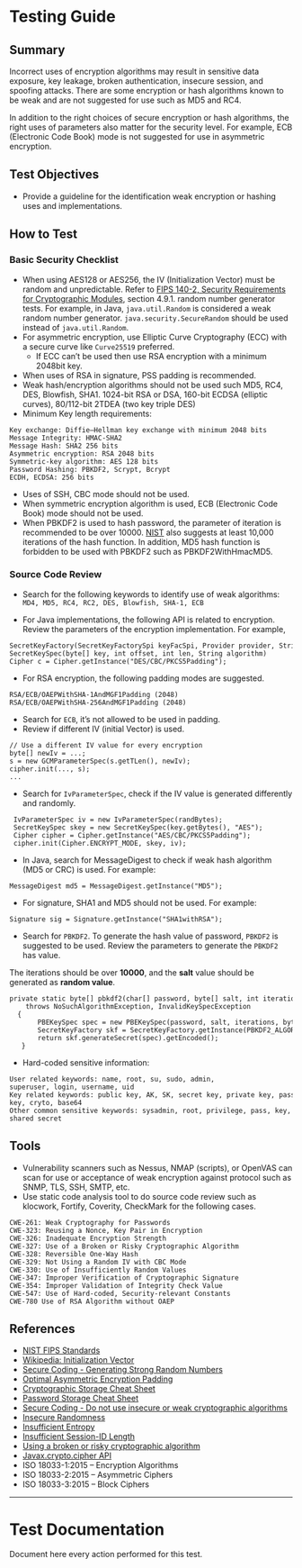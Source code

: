 # Testing Guide

## Summary

Incorrect uses of encryption algorithms may result in sensitive data exposure, key leakage, broken authentication, insecure session, and spoofing attacks. There are some encryption or hash algorithms known to be weak and are not suggested for use such as MD5 and RC4.

In addition to the right choices of secure encryption or hash algorithms, the right uses of parameters also matter for the security level. For example, ECB (Electronic Code Book) mode is not suggested for use in asymmetric encryption.

## Test Objectives

-   Provide a guideline for the identification weak encryption or hashing uses and implementations.

## How to Test

### Basic Security Checklist

-   When using AES128 or AES256, the IV (Initialization Vector) must be random and unpredictable. Refer to [FIPS 140-2, Security Requirements for Cryptographic Modules](https://csrc.nist.gov/publications/detail/fips/140/2/final), section 4.9.1. random number generator tests. For example, in Java, `java.util.Random` is considered a weak random number generator. `java.security.SecureRandom` should be used instead of `java.util.Random`.
-   For asymmetric encryption, use Elliptic Curve Cryptography (ECC) with a secure curve like `Curve25519` preferred.
    -   If ECC can’t be used then use RSA encryption with a minimum 2048bit key.
-   When uses of RSA in signature, PSS padding is recommended.
-   Weak hash/encryption algorithms should not be used such MD5, RC4, DES, Blowfish, SHA1. 1024-bit RSA or DSA, 160-bit ECDSA (elliptic curves), 80/112-bit 2TDEA (two key triple DES)
-   Minimum Key length requirements:

```
Key exchange: Diffie–Hellman key exchange with minimum 2048 bits
Message Integrity: HMAC-SHA2
Message Hash: SHA2 256 bits
Asymmetric encryption: RSA 2048 bits
Symmetric-key algorithm: AES 128 bits
Password Hashing: PBKDF2, Scrypt, Bcrypt
ECDH, ECDSA: 256 bits
```

-   Uses of SSH, CBC mode should not be used.
-   When symmetric encryption algorithm is used, ECB (Electronic Code Book) mode should not be used.
-   When PBKDF2 is used to hash password, the parameter of iteration is recommended to be over 10000. [NIST](https://pages.nist.gov/800-63-3/sp800-63b.html#sec5) also suggests at least 10,000 iterations of the hash function. In addition, MD5 hash function is forbidden to be used with PBKDF2 such as PBKDF2WithHmacMD5.

### Source Code Review

-   Search for the following keywords to identify use of weak algorithms: `MD4, MD5, RC4, RC2, DES, Blowfish, SHA-1, ECB`
    
-   For Java implementations, the following API is related to encryption. Review the parameters of the encryption implementation. For example,
    

```
SecretKeyFactory(SecretKeyFactorySpi keyFacSpi, Provider provider, String algorithm)
SecretKeySpec(byte[] key, int offset, int len, String algorithm)
Cipher c = Cipher.getInstance("DES/CBC/PKCS5Padding");
```

-   For RSA encryption, the following padding modes are suggested.

```
RSA/ECB/OAEPWithSHA-1AndMGF1Padding (2048)
RSA/ECB/OAEPWithSHA-256AndMGF1Padding (2048)
```

-   Search for `ECB`, it’s not allowed to be used in padding.
-   Review if different IV (initial Vector) is used.

```
// Use a different IV value for every encryption
byte[] newIv = ...;
s = new GCMParameterSpec(s.getTLen(), newIv);
cipher.init(..., s);
...
```

-   Search for `IvParameterSpec`, check if the IV value is generated differently and randomly.

```
 IvParameterSpec iv = new IvParameterSpec(randBytes);
 SecretKeySpec skey = new SecretKeySpec(key.getBytes(), "AES");
 Cipher cipher = Cipher.getInstance("AES/CBC/PKCS5Padding");
 cipher.init(Cipher.ENCRYPT_MODE, skey, iv);
```

-   In Java, search for MessageDigest to check if weak hash algorithm (MD5 or CRC) is used. For example:

`MessageDigest md5 = MessageDigest.getInstance("MD5");`

-   For signature, SHA1 and MD5 should not be used. For example:

`Signature sig = Signature.getInstance("SHA1withRSA");`

-   Search for `PBKDF2`. To generate the hash value of password, `PBKDF2` is suggested to be used. Review the parameters to generate the `PBKDF2` has value.

The iterations should be over **10000**, and the **salt** value should be generated as **random value**.

```
private static byte[] pbkdf2(char[] password, byte[] salt, int iterations, int bytes)
    throws NoSuchAlgorithmException, InvalidKeySpecException
  {
       PBEKeySpec spec = new PBEKeySpec(password, salt, iterations, bytes * 8);
       SecretKeyFactory skf = SecretKeyFactory.getInstance(PBKDF2_ALGORITHM);
       return skf.generateSecret(spec).getEncoded();
   }
```

-   Hard-coded sensitive information:

```
User related keywords: name, root, su, sudo, admin, superuser, login, username, uid
Key related keywords: public key, AK, SK, secret key, private key, passwd, password, pwd, share key, shared key, cryto, base64
Other common sensitive keywords: sysadmin, root, privilege, pass, key, code, master, admin, uname, session, token, Oauth, privatekey, shared secret
```

## Tools

-   Vulnerability scanners such as Nessus, NMAP (scripts), or OpenVAS can scan for use or acceptance of weak encryption against protocol such as SNMP, TLS, SSH, SMTP, etc.
-   Use static code analysis tool to do source code review such as klocwork, Fortify, Coverity, CheckMark for the following cases.

```
CWE-261: Weak Cryptography for Passwords
CWE-323: Reusing a Nonce, Key Pair in Encryption
CWE-326: Inadequate Encryption Strength
CWE-327: Use of a Broken or Risky Cryptographic Algorithm
CWE-328: Reversible One-Way Hash
CWE-329: Not Using a Random IV with CBC Mode
CWE-330: Use of Insufficiently Random Values
CWE-347: Improper Verification of Cryptographic Signature
CWE-354: Improper Validation of Integrity Check Value
CWE-547: Use of Hard-coded, Security-relevant Constants
CWE-780 Use of RSA Algorithm without OAEP
```

## References

-   [NIST FIPS Standards](https://csrc.nist.gov/publications/fips)
-   [Wikipedia: Initialization Vector](https://en.wikipedia.org/wiki/Initialization_vector)
-   [Secure Coding - Generating Strong Random Numbers](https://www.securecoding.cert.org/confluence/display/java/MSC02-J.+Generate+strong+random+numbers)
-   [Optimal Asymmetric Encryption Padding](https://en.wikipedia.org/wiki/Optimal_asymmetric_encryption_padding)
-   [Cryptographic Storage Cheat Sheet](https://cheatsheetseries.owasp.org/cheatsheets/Cryptographic_Storage_Cheat_Sheet.html)
-   [Password Storage Cheat Sheet](https://cheatsheetseries.owasp.org/cheatsheets/Password_Storage_Cheat_Sheet.html)
-   [Secure Coding - Do not use insecure or weak cryptographic algorithms](https://www.securecoding.cert.org/confluence/display/java/MSC61-J.+Do+not+use+insecure+or+weak+cryptographic+algorithms)
-   [Insecure Randomness](https://owasp.org/www-community/vulnerabilities/Insecure_Randomness)
-   [Insufficient Entropy](https://owasp.org/www-community/vulnerabilities/Insufficient_Entropy)
-   [Insufficient Session-ID Length](https://owasp.org/www-community/vulnerabilities/Insufficient_Session-ID_Length)
-   [Using a broken or risky cryptographic algorithm](https://owasp.org/www-community/vulnerabilities/Using_a_broken_or_risky_cryptographic_algorithm)
-   [Javax.crypto.cipher API](https://docs.oracle.com/javase/8/docs/api/javax/crypto/Cipher.html)
-   ISO 18033-1:2015 – Encryption Algorithms
-   ISO 18033-2:2015 – Asymmetric Ciphers
-   ISO 18033-3:2015 – Block Ciphers

---

# Test Documentation

Document here every action performed for this test.